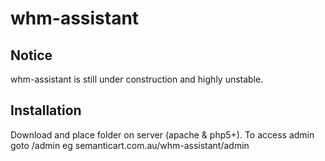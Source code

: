 whm-assistant
========================

Notice
------

whm-assistant is still under construction and highly unstable.


Installation
------------

Download and place folder on server (apache & php5+). To access admin goto /admin eg semanticart.com.au/whm-assistant/admin

